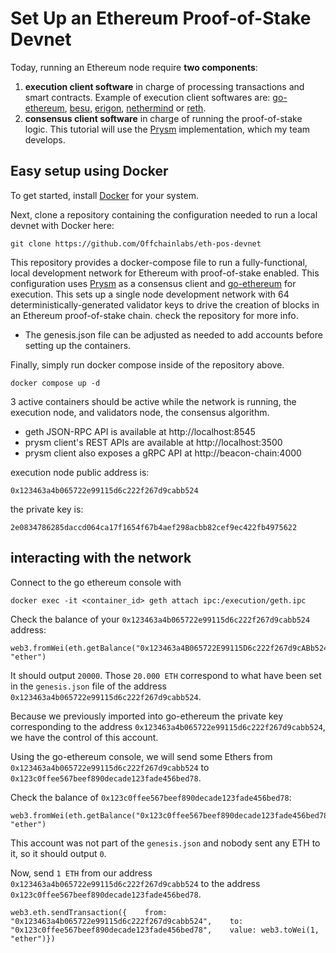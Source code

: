  # Set Up an Ethereum Proof-of-Stake Devnet 
Today, running an Ethereum node require  **two components**:
1.  **execution client software**  in charge of processing transactions and smart contracts. Example of execution client softwares are:  [go-ethereum](https://geth.ethereum.org/),  [besu](https://besu.hyperledger.org/),  [erigon](https://github.com/ledgerwatch/erigon),  [nethermind](https://nethermind.io/)  or  [reth](https://paradigmxyz.github.io/reth/).
2.  **consensus client software**  in charge of running the proof-of-stake logic. This tutorial will use the  [Prysm](https://github.com/prysmaticlabs/prysm)  implementation, which my team develops.

## Easy setup using Docker

To get started, install  [Docker](https://docs.docker.com/get-docker/)  for your system.

Next, clone a repository containing the configuration needed to run a local devnet with Docker here:

```
git clone https://github.com/Offchainlabs/eth-pos-devnet
```
This repository provides a docker-compose file to run a fully-functional, local development network for Ethereum with proof-of-stake enabled. This configuration uses [Prysm](https://github.com/prysmaticlabs/prysm) as a consensus client and [go-ethereum](https://github.com/ethereum/go-ethereum) for execution.
This sets up a single node development network with 64 deterministically-generated validator keys to drive the creation of blocks in an Ethereum proof-of-stake chain. check the repository for more info. 

* The genesis.json file can be adjusted as needed to add accounts before setting up the containers. 

Finally, simply run docker compose inside of the repository above.
```
docker compose up -d
```

3 active containers should be active while the network is running, 
the execution node, and validators node, the consensus algorithm.

-   geth JSON-RPC API is available at  http://localhost:8545
- prysm client's REST APIs are available at http://localhost:3500
- prysm client also exposes a gRPC API at http://beacon-chain:4000

execution node public address is: 
```
0x123463a4b065722e99115d6c222f267d9cabb524
```
the private key is: 
```
2e0834786285daccd064ca17f1654f67b4aef298acbb82cef9ec422fb4975622
```

## interacting with the network
Connect to the go ethereum console with
```
docker exec -it <container_id> geth attach ipc:/execution/geth.ipc
```
Check the balance of your  `0x123463a4b065722e99115d6c222f267d9cabb524`  address:

```
web3.fromWei(eth.getBalance("0x123463a4B065722E99115D6c222f267d9cABb524"), "ether")
```
It should output  `20000`. Those  `20.000 ETH`  correspond to what have been set in the  `genesis.json`  file of the address  `0x123463a4b065722e99115d6c222f267d9cabb524`.

Because we previously imported into go-ethereum the private key corresponding to the address  `0x123463a4b065722e99115d6c222f267d9cabb524`, we have the control of this account.

Using the go-ethereum console, we will send some Ethers from  `0x123463a4b065722e99115d6c222f267d9cabb524`  to  `0x123c0ffee567beef890decade123fade456bed78`.

Check the balance of  `0x123c0ffee567beef890decade123fade456bed78`:

```
web3.fromWei(eth.getBalance("0x123c0ffee567beef890decade123fade456bed78"), "ether")
```

This account was not part of the  `genesis.json`  and nobody sent any ETH to it, so it should output  `0`.

Now, send  `1 ETH`  from our address  `0x123463a4b065722e99115d6c222f267d9cabb524`  to the address  `0x123c0ffee567beef890decade123fade456bed78`.

```
web3.eth.sendTransaction({    from: "0x123463a4b065722e99115d6c222f267d9cabb524",    to: "0x123c0ffee567beef890decade123fade456bed78",    value: web3.toWei(1, "ether")})
```
